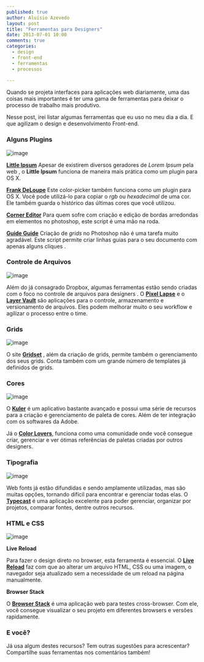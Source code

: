 ```yaml
---
published: true
author: Aluísio Azevedo
layout: post
title: "Ferramentas para Designers"
date: 2013-07-01 10:00
comments: true
categories:
  - design
  - front-end
  - ferramentas
  - processos
  
---
```



Quando se projeta interfaces para aplicações web diariamente, uma das coisas mais importantes é ter uma gama de ferramentas para deixar o processo de trabalho mais produtivo.

Nesse post, irei listar algumas ferramentas que eu uso no meu dia a dia. E que agilizam o design e desenvolvimento Front-end.

<!-- more -->



### Alguns Plugins

![image](/images/plugins.png)

[**Little Ipsum**](http://littleipsum.com/)
Apesar de existirem diversos geradores de _Lorem Ipsum_ pela web , o **Little Ipsum** funciona de maneira mais prática como um plugin para OS X.

[**Frank DeLoupe**](http://www.jumpzero.com/frank/)
Este color-picker também funciona como um plugin para OS X. Você pode utilizá-lo para copiar o _rgb_ ou _hexadecimal_ de uma cor. Ele também guarda o histórico das últimas cores que você utilizou.

[**Corner Editor**](http://photoshopscripts.wordpress.com/2013/02/03/corner-editor-photoshop-script/)
Para quem sofre com criação e edição de bordas arredondas em elementos no photoshop, este script é uma mão na roda.

[**Guide Guide**](http://guideguide.me/)
Criação de _grids_ no Photoshop não é uma tarefa muito agradável. Este script permite criar linhas guias para o seu documento com apenas alguns cliques .




### Controle de Arquivos

![image](/images/layervault.png)

Além do já consagrado Dropbox, algumas ferramentas estão sendo criadas com o foco no controle de arquivos para designers .
O [**Pixel Lapse**](https://www.pixelapse.com/) e o [**Layer Vault**](https://layervault.com/) são aplicações para o controle, armazenamento e versionamento de arquivos. Eles podem melhorar muito o seu workflow e agilizar o processo entre o time.



### Grids

![image](/images/grid.png)

O site [**Gridset**](https://gridsetapp.com/) , além da criação de grids, permite também o gerenciamento dos seus grids. Conta também com um grande número de templates já definidos de grids.



### Cores

![image](/images/colors.png)

O [**Kuler**](https://kuler.adobe.com/) é um aplicativo bastante avançado e possui uma série de recursos para a criação e gerenciamento de paleta de cores. Além de ter integração com os softwares da Adobe.

Já o [**Color Lovers**](http://www.colourlovers.com/), funciona como uma  comunidade onde você consegue criar, gerenciar e ver ótimas referências de paletas criadas por outros designers.



### Tipografia

![image](/images/type.png)

Web fonts já estão difundidas e sendo amplamente utilizadas, mas são muitas opções, tornando difícil para encontrar e gerenciar todas elas. O [**Typecast**](http://typecast.com/) é uma aplicação excelente para poder gerenciar, organizar por projetos, comparar fontes, dentre outros recursos.



### HTML e CSS

![image](/images/sublime.png)

**Live Reload**

Para fazer o design direto no browser, esta ferramenta é essencial. O [**Live Reload**](http://livereload.com/) faz com que ao alterar um arquivo HTML, CSS ou uma imagem, o navegador seja atualizado sem a necessidade de um reload na página manualmente.

**Browser Stack**

O [**Browser Stack**](http://www.browserstack.com/) é uma aplicação web para testes cross-browser. Com ele, você consegue visualizar o seu projeto em diferentes browsers e versões rapidamente.



### E você?

Já usa algum destes recursos? Tem outras sugestões para acrescentar?
Compartilhe suas ferramentas nos comentários também!














